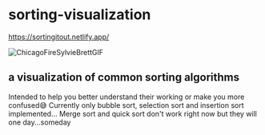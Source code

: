 # sorting-visualization 
https://sortingitout.netlify.app/

![ChicagoFireSylvieBrettGIF](https://github.com/sahilsol0/sorting-visualization/assets/161235100/f8ccfb7d-93f6-4443-b327-ff945036a7bb)

## a visualization of common sorting algorithms
Intended to help you better understand their working or make you more confused😅
Currently only bubble sort, selection  sort and insertion sort implemented...
Merge sort and quick sort don't work right now but they will one day...someday
